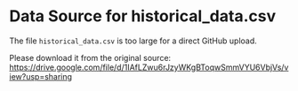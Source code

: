 # Data Source for historical_data.csv

The file `historical_data.csv` is too large for a direct GitHub upload.

Please download it from the original source:
https://drive.google.com/file/d/1IAfLZwu6rJzyWKgBToqwSmmVYU6VbjVs/view?usp=sharing
